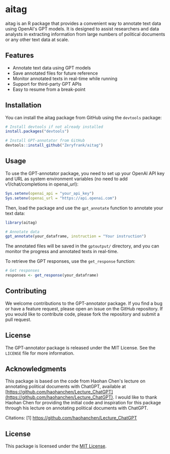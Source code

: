 # aitag

aitag is an R package that provides a convenient way to annotate text data using OpenAI's GPT models. It is designed to assist researchers and data analysts in extracting information from large numbers of political documents or any other text data at scale.


## Features

- Annotate text data using GPT models
- Save annotated files for future reference
- Monitor annotated texts in real-time while running
- Support for third-party GPT APIs
- Easy to resume from a break-point

## Installation

You can install the aitag package from GitHub using the `devtools` package:

```r
# Install devtools if not already installed
install.packages("devtools")

# Install GPT-annotator from GitHub
devtools::install_github("Zeryfrank/aitag")
```

## Usage

To use the GPT-annotator package, you need to set up your OpenAI API key and URL as system environment variables (no need to add v1/chat/completions in openai_url):

```r
Sys.setenv(openai_api = "your_api_key")
Sys.setenv(openai_url = "https://api.openai.com")
```

Then, load the package and use the `gpt_annotate` function to annotate your text data:

```r
library(aitag)

# Annotate data
gpt_annotate(your_dataframe, instruction = "Your instruction")
```

The annotated files will be saved in the `gptoutput/` directory, and you can monitor the progress and annotated texts in real-time.

To retrieve the GPT responses, use the `get_response` function:

```r
# Get responses
responses <- get_response(your_dataframe)
```

## Contributing

We welcome contributions to the GPT-annotator package. If you find a bug or have a feature request, please open an issue on the GitHub repository. If you would like to contribute code, please fork the repository and submit a pull request.

## License

The GPT-annotator package is released under the MIT License. See the `LICENSE` file for more information.

## Acknowledgments
This package is based on the code from Haohan Chen's lecture on annotating political documents with ChatGPT, available at [https://github.com/haohanchen/Lecture_ChatGPT](https://github.com/haohanchen/Lecture_ChatGPT).
I would like to thank Haohan Chen for providing the initial code and inspiration for this package through his lecture on annotating political documents with ChatGPT.

Citations:
[1] https://github.com/haohanchen/Lecture_ChatGPT

## License

This package is licensed under the [MIT License](LICENSE).
```
